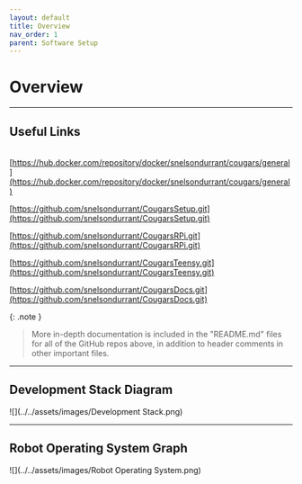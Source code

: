 ```yaml
---
layout: default
title: Overview
nav_order: 1
parent: Software Setup
---
```


# Overview

---

## Useful Links
\
[https://hub.docker.com/repository/docker/snelsondurrant/cougars/general](https://hub.docker.com/repository/docker/snelsondurrant/cougars/general)

[https://github.com/snelsondurrant/CougarsSetup.git](https://github.com/snelsondurrant/CougarsSetup.git)

[https://github.com/snelsondurrant/CougarsRPi.git](https://github.com/snelsondurrant/CougarsRPi.git)

[https://github.com/snelsondurrant/CougarsTeensy.git](https://github.com/snelsondurrant/CougarsTeensy.git)

[https://github.com/snelsondurrant/CougarsDocs.git](https://github.com/snelsondurrant/CougarsDocs.git)

{: .note }
> More in-depth documentation is included in the "README.md" files for all of the GitHub repos above, in addition to header comments in other important files.

---

## Development Stack Diagram
![](../../assets/images/Development Stack.png)

---

## Robot Operating System Graph
![](../../assets/images/Robot Operating System.png)
